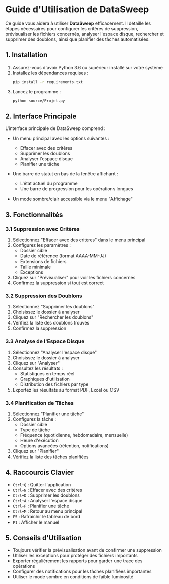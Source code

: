 # Guide d'Utilisation de DataSweep

Ce guide vous aidera à utiliser **DataSweep** efficacement. Il détaille les étapes nécessaires pour configurer les critères de suppression, prévisualiser les fichiers concernés, analyser l'espace disque, rechercher et supprimer des doublons, ainsi que planifier des tâches automatisées.

## 1. Installation

1. Assurez-vous d'avoir Python 3.6 ou supérieur installé sur votre système
2. Installez les dépendances requises :
   ```bash
   pip install -r requirements.txt
   ```
3. Lancez le programme :
   ```bash
   python source/Projet.py
   ```

## 2. Interface Principale

L'interface principale de DataSweep comprend :

- Un menu principal avec les options suivantes :
  - Effacer avec des critères
  - Supprimer les doublons
  - Analyser l'espace disque
  - Planifier une tâche

- Une barre de statut en bas de la fenêtre affichant :
  - L'état actuel du programme
  - Une barre de progression pour les opérations longues

- Un mode sombre/clair accessible via le menu "Affichage"

## 3. Fonctionnalités

### 3.1 Suppression avec Critères

1. Sélectionnez "Effacer avec des critères" dans le menu principal
2. Configurez les paramètres :
   - Dossier cible
   - Date de référence (format AAAA-MM-JJ)
   - Extensions de fichiers
   - Taille minimale
   - Exceptions
3. Cliquez sur "Prévisualiser" pour voir les fichiers concernés
4. Confirmez la suppression si tout est correct

### 3.2 Suppression des Doublons

1. Sélectionnez "Supprimer les doublons"
2. Choisissez le dossier à analyser
3. Cliquez sur "Rechercher les doublons"
4. Vérifiez la liste des doublons trouvés
5. Confirmez la suppression

### 3.3 Analyse de l'Espace Disque

1. Sélectionnez "Analyser l'espace disque"
2. Choisissez le dossier à analyser
3. Cliquez sur "Analyser"
4. Consultez les résultats :
   - Statistiques en temps réel
   - Graphiques d'utilisation
   - Distribution des fichiers par type
5. Exportez les résultats au format PDF, Excel ou CSV

### 3.4 Planification de Tâches

1. Sélectionnez "Planifier une tâche"
2. Configurez la tâche :
   - Dossier cible
   - Type de tâche
   - Fréquence (quotidienne, hebdomadaire, mensuelle)
   - Heure d'exécution
   - Options avancées (rétention, notifications)
3. Cliquez sur "Planifier"
4. Vérifiez la liste des tâches planifiées

## 4. Raccourcis Clavier

- `Ctrl+Q` : Quitter l'application
- `Ctrl+N` : Effacer avec des critères
- `Ctrl+D` : Supprimer les doublons
- `Ctrl+A` : Analyser l'espace disque
- `Ctrl+P` : Planifier une tâche
- `Ctrl+M` : Retour au menu principal
- `F5` : Rafraîchir le tableau de bord
- `F1` : Afficher le manuel

## 5. Conseils d'Utilisation

- Toujours vérifier la prévisualisation avant de confirmer une suppression
- Utiliser les exceptions pour protéger des fichiers importants
- Exporter régulièrement les rapports pour garder une trace des opérations
- Configurer des notifications pour les tâches planifiées importantes
- Utiliser le mode sombre en conditions de faible luminosité